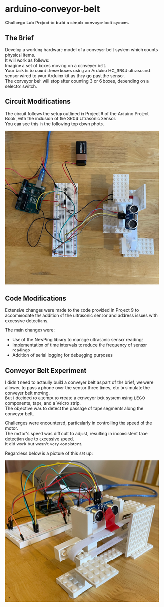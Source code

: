 # arduino-conveyor-belt

Challenge Lab Project to build a simple conveyor belt system.

## The Brief

Develop a working hardware model of a conveyer belt system which counts physical items.  
It will work as follows:  
Imagine a set of boxes moving on a conveyer belt.  
Your task is to count these boxes using an Arduino HC_SR04 ultrasound sensor wired to your Arduino kit as they go past the sensor.  
The conveyor belt will stop after counting 3 or 6 boxes, depending on a selector switch.  

## Circuit Modifications

The circuit follows the setup outlined in Project 9 of the Arduino Project Book, with the inclusion of the SR04 Ultrasonic Sensor.  
You can see this in the following top down photo.  

![top-view](./images/top-view.jpeg)

## Code Modifications

Extensive changes were made to the code provided in Project 9 to accommodate the addition of the ultrasonic sensor and address issues with excessive detections.  

The main changes were:  

* Use of the NewPing library to manage ultrasonic sensor readings
* Implementation of time intervals to reduce the frequency of sensor readings
* Addition of serial logging for debugging purposes

## Conveyor Belt Experiment

I didn't need to actaully build a conveyer belt as part of the brief, we were allowed to pass a phone over the sensor three times, etc to simulate the conveyer belt moving.  
But I decided to attempt to create a conveyor belt system using LEGO components, tape, and a Velcro strip.  
The objective was to detect the passage of tape segments along the conveyor belt.  

Challenges were encountered, particularly in controlling the speed of the motor.  
The motor's speed was difficult to adjust, resulting in inconsistent tape detection due to excessive speed.  
It did work but wasn't very consistent.  

Regardless below is a picture of this set up:  

![side-view](./images/side-view.jpeg)

